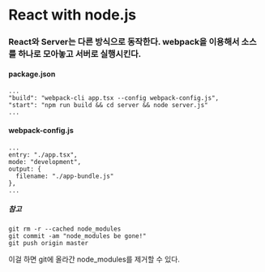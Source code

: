 # React with node.js

### React와 Server는 다른 방식으로 동작한다. webpack을 이용해서 소스를 하나로 모아놓고 서버로 실행시킨다.

#### package.json

    ...
    "build": "webpack-cli app.tsx --config webpack-config.js",
    "start": "npm run build && cd server && node server.js"
    ...

#### webpack-config.js

    ...
    entry: "./app.tsx",
    mode: "development",
    output: {
      filename: "./app-bundle.js"
    },
    ...

##### 참고

    git rm -r --cached node_modules
    git commit -am "node_modules be gone!"
    git push origin master

이걸 하면 git에 올라간 node_modules를 제거할 수 있다.
